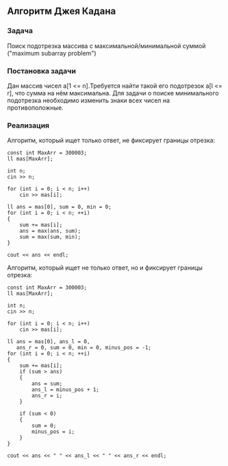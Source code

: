 ## Алгоритм Джея Кадана

### Задача

Поиск подотрезка массива с максимальной/минимальной суммой ("maximum subarray problem")

### Постановка задачи

Дан массив чисел a[1 <= n].Требуется найти такой его подотрезок a[l <= r], что сумма на нём максимальна.
Для задачи о поиске минимального подотрезка необходимо изменить знаки всех чисел на противоположные.

### Реализация

Алгоритм, который ищет только ответ, не фиксирует границы отрезка:

```
const int MaxArr = 300003;
ll mas[MaxArr];

int n;
cin >> n;

for (int i = 0; i < n; i++)
    cin >> mas[i];

ll ans = mas[0], sum = 0, min = 0;
for (int i = 0; i < n; ++i)
{
    sum += mas[i];
    ans = max(ans, sum);
    sum = max(sum, min);
}

cout << ans << endl;
```

Алгоритм, который ищет не только ответ, но и фиксирует границы отрезка:

```
const int MaxArr = 300003;
ll mas[MaxArr];

int n;
cin >> n;

for (int i = 0; i < n; i++)
    cin >> mas[i];

ll ans = mas[0], ans_l = 0,
   ans_r = 0, sum = 0, min = 0, minus_pos = -1;
for (int i = 0; i < n; ++i)
{
    sum += mas[i];
    if (sum > ans)
    {
        ans = sum;
        ans_l = minus_pos + 1;
        ans_r = i;
    }

    if (sum < 0)
    {
        sum = 0;
        minus_pos = i;
    }
}

cout << ans << " " << ans_l << " " << ans_r << endl;
```
